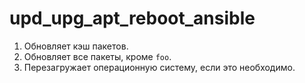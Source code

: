 # upd_upg_apt_reboot_ansible
1. Обновляет кэш пакетов.
2. Обновляет все пакеты, кроме `foo`.
3. Перезагружает операционную систему, если это необходимо.
